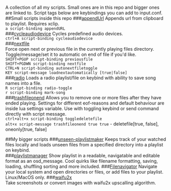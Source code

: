 A collection of all my scripts. Small ones are in this repo and bigger ones are linked to. Script tags below are keybindings you can add to input.conf.
##Small scripts inside this repo
###[appendUrl](https://github.com/donmaiq/mpv-scripts/blob/master/appendURL.lua)
  Appends url from clipboard to playlist. Requires xclip.  
  `a script-binding appendURL`  
###[cycleaudiodevice](https://github.com/donmaiq/mpv-scripts/blob/master/cycleaudiodevice.lua)
  Cycles predefined audio devices.  
  `ctrl+A script-binding cycleaudiodevice`  
###[nextfile](https://github.com/donmaiq/mpv-scripts/blob/master/nextfile.lua)  
  Force open next or previous file in the currently playing files directory. Toggle/message/set it to automatic on end of file if you'd like.  
  `SHIFT+PGUP script-binding previousfile`  
  `SHIFT+PGDWN script-binding nextfile`  
  `CTRL+N script-binding autonextfiletoggle`  
  `KEY script-message loadnextautomatically [true|false]`  
###[radio](https://github.com/donmaiq/mpv-scripts/blob/master/radio.lua)
  Loads a radio playlist/file on keybind with ability to save song names into a file.  
  `R script-binding radio-toggle`  
  `r script-binding mark-song`  
###[trashfileonend](https://github.com/donmaiq/mpv-scripts/blob/master/trashfileonend.lua)
  Allows you to remove one or more files after they have ended playing. Settings for different eof-reasons and default behaviour are inside lua settings variable. Use with toggling keybind or send command directly with script message.  
  `ctrl+alt+x script-binding toggledeletefile`  
  `alt+x script-message trashfileonend true true` - deletefile[true, false], oneonly[true, false]  
  
##My bigger scripts
###[unseen-playlistmaker](https://github.com/donmaiq/unseen-playlistmaker)
  Keeps track of your watched files locally and loads unseen files from a specified directory into a playlist on keybind.  
###[playlistmanager](https://github.com/donmaiq/Mpv-Playlistmanager)
  Show playlist in a readable, navigatable and editable format as an osd_message. Cool quirks like filename formatting, saving, loading, shuffling sorting and more included.
###[Filenavigator](https://github.com/donmaiq/mpv-filenavigator)
  Navigate your local system and open directories or files, or add files to your playlist. Linux/MacOS only.
###[waifu2x](https://github.com/donmaiq/mpv-waifu2x)  
  Take screenshots or convert images with waifu2x upscalling algorithm.
    
   
